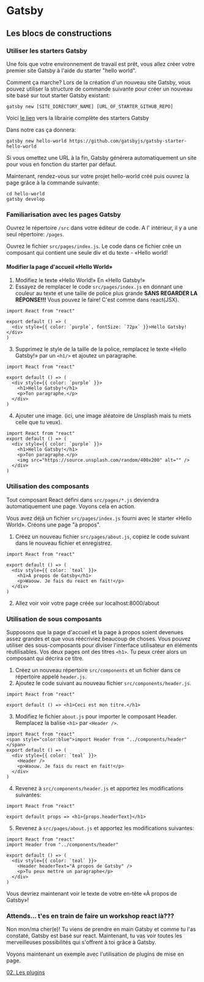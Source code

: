 # Gatsby
## Les blocs de constructions

### Utiliser les starters Gatsby

Une fois que votre environnement de travail est prêt, vous allez créer votre premier site Gatsby à l'aide du starter "hello world".

Comment ça marche?
Lors de la création d'un nouveau site Gatsby, vous pouvez utiliser la structure de commande suivante pour créer un nouveau site basé sur tout starter Gatsby existant:

```console
gatsby new [SITE_DIRECTORY_NAME] [URL_OF_STARTER_GITHUB_REPO]
```
Voici [le lien](https://www.gatsbyjs.org/starters/?v=2) vers la librairie complète des starters Gatsby


Dans notre cas ça donnera:
```console
gatsby new hello-world https://github.com/gatsbyjs/gatsby-starter-hello-world
```
Si vous omettez une URL à la fin, Gatsby générera automatiquement un site pour vous en fonction du starter par défaut.

Maintenant, rendez-vous sur votre projet hello-world créé puis ouvrez la page grâce à la commande suivante:
```console
cd hello-world
gatsby develop
```
### Familiarisation avec les pages Gatsby
Ouvrez le répertoire ```/src``` dans votre éditeur de code. A l' intérieur, il y a une seul répertoire: ```/pages```.

Ouvrez le fichier `src/pages/index.js`. Le code dans ce fichier crée un composant qui contient une seule div et du texte - «Hello world!

#### Modifier la page d'accueil «Hello World»
1. Modifiez le texte «Hello World!» En «Hello Gatsby!» 
2. Essayez de remplacer le code `src/pages/index.js` en donnant une couleur au texte et une taille de police plus grande **SANS REGARDER LA RÉPONSE!!!** Vous pouvez le faire! C'est comme dans react(JSX).

```JSX
import React from "react"

export default () => (
  <div style={{ color: `purple`, fontSize: `72px` }}>Hello Gatsby!</div>
)
```
3. Supprimez le style de la taille de la police, remplacez le texte «Hello Gatsby!» par un `<h1/>` et ajoutez un paragraphe.
```JSX
import React from "react"

export default () => (
  <div style={{ color: `purple` }}>
    <h1>Hello Gatsby!</h1>
    <p>Ton paragraphe.</p>
  </div>
)
```
4. Ajouter une image. (ici, une image aléatoire de Unsplash mais tu mets celle que tu veux).
```JSX
import React from "react"
export default () => (
  <div style={{ color: `purple` }}>
    <h1>Hello Gatsby!</h1>
    <p>Ton paragraphe.</p>
    <img src="https://source.unsplash.com/random/400x200" alt="" />
  </div>
)
```
### Utilisation des composants
Tout composant React défini dans `src/pages/*.js` deviendra automatiquement une page. Voyons cela en action.

Vous avez déjà un fichier `src/pages/index.js` fourni avec le starter «Hello World». Créons une page "à propos".
1. Créez un nouveau fichier `src/pages/about.js`, copiez le code suivant dans le nouveau fichier et enregistrez.
```JSX
import React from "react"

export default () => (
  <div style={{ color: `teal` }}>
    <h1>À propos de Gatsby</h1>
    <p>Waouw. Je fais du react en fait!</p>
  </div>
)
```
2. Allez voir voir votre page créée sur localhost:8000/about

### Utilisation de sous composants
Supposons que la page d'accueil et la page à propos soient devenues assez grandes et que vous réécriviez beaucoup de choses. Vous pouvez utiliser des sous-composants pour diviser l'interface utilisateur en éléments réutilisables. Vos deux pages ont des titres `<h1>`. Tu peux créer alors un composant qui décrira ce titre.
1. Créez un nouveau répertoire `src/components` et un fichier dans ce répertoire appelé `header.js`.
2. Ajoutez le code suivant au nouveau fichier `src/components/header.js`.
```JSX
import React from "react"

export default () => <h1>Ceci est mon titre.</h1>
```
3. Modifiez le fichier `about.js` pour importer le composant Header. Remplacez la balise `<h1>` par `<Header />`.
```JSX
import React from "react"
<span style="color:blue">import Header from "../components/header"</span>
export default () => (
  <div style={{ color: `teal` }}>
    <Header />
    <p>Waouw. Je fais du react en fait!</p>
  </div>
)
```
4. Revenez à `src/components/header.js` et apportez les modifications suivantes:
```JSX
import React from "react"

export default props => <h1>{props.headerText}</h1>
```
5. Revenez à `src/pages/about.js` et apportez les modifications suivantes:
```JSX
import React from "react"
import Header from "../components/header"

export default () => (
  <div style={{ color: `teal` }}>
    <Header headerText="À propos de Gatsby" />
    <p>Tu peux mettre un paragraphe</p>
  </div>
)
```
Vous devriez maintenant voir le texte de votre en-tête «À propos de Gatsby»!
  
### Attends… t'es en train de faire un workshop react là???
Non mon/ma cher(e)! Tu viens de prendre en main Gatsby et comme tu l'as constaté, Gatsby est basé sur react. Maintenant, tu vas voir toutes les merveilleuses possibilités qui s'offrent à toi grâce à Gatsby.

Voyons maintenant un exemple avec l'utilisation de plugins de mise en page.

[02. Les plugins](https://github.com/PoulainNicolas/gatsby/blob/master/02.Les%20plugins.md)






